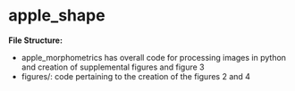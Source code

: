 # apple_shape

**File Structure:**
<ul>
  <li>apple_morphometrics has overall code for processing images in python and creation of supplemental figures and figure 3</li>
  <li>figures/: code pertaining to the creation of the figures 2 and 4</li>
</ul>
